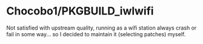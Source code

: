 Chocobo1/PKGBUILD_iwlwifi
===

Not satisfied with upstream quality, running as a wifi station always crash or fail in some way...
so I decided to maintain it (selecting patches) myself.
